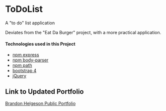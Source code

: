 # ToDoList
A "to do" list application

Deviates from the "Eat Da Burger" project, with a more practical application.







#### Technologies used in this Project

* [npm express](https://www.npmjs.com/package/express) </br>
* [npm body-parser](https://www.npmjs.com/package/body-parser) </br>
* [npm path](https://www.npmjs.com/package/path) </br>
* [bootstrap 4](https://getbootstrap.com/) </br>
* [jQuery](https://jquery.com/) </br>

## Link to Updated Portfolio

[Brandon Helgeson Public Portfolio](https://b-helgeson.github.io/Responsive-Portfolio/portfolio.html)